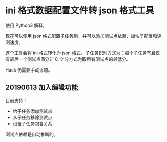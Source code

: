 # ini 格式数据配置文件转 json 格式工具

使用 Python3 解释。

现在可以使用 json 格式配置子任务制，并可以添加测试点依赖，加快了配置和评测速度。

这个工具会将 ini 格式转化为 json 格式，子任务识别方式为：每个子任务有且仅有最后一个测试点满分非 0, 计分方式为取所有测试点的最低分。

Hack 仍需要手动添加。

## 20190613 加入编辑功能

目前支持：
- 给子任务添加测试点
- 从子任务移除测试点
- 设置子任务包含关系

测试点依赖是自动推断的。
